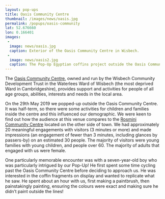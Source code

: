 ```yaml
---
layout: pop-ups
title: Oasis Community Centre
thumbnail: /images/news/oasis.jpg
permalink: /popups/oasis-community
lat: 52.676660
lon: 0.166401
images:
 -
  image: news/oasis.jpg
  caption: Exterior of the Oasis Community Centre in Wisbech.
 -
  image: news/oasis2.jpg
  caption: The Pop-Up Egyptian coffins project outside the Oasis Community Centre in Wisbech.
---
```

The [Oasis Community Centre](http://wisbechcommunitydevelopmenttrust.btck.co.uk/), owned and run by the Wisbech Community Development Trust in the Waterlees Ward of Wisbech (the most deprived Ward in Cambridgeshire), provides support and activities for people of all age groups, abilities, interests and needs in the local area. 

On the 29th May 2019 we popped-up outside the Oasis Community Centre. It was half-term, so there were some activities for children and families inside the centre and this influenced our demographic. We were keen to find out how the audience at this venue compares to the [Rosmini Community Centre](https://egyptiancoffins.org/pop-ups/rosmini-community) located on the other side of town. We had approximately 20 meaningful engagements with visitors (3 minutes or more) and made impressions (an engagement of fewer than 3 minutes, including glances by passers-by) on an estimated 30 people. The majority of visitors were young families with young children, and people over 60. The majority of adults that engaged with us were female. 

One particularly memorable encounter was with a seven-year-old boy who was particularly intrigued by our Pop-Up! He first spent some time cycling past the Oasis Community Centre before deciding to approach us. He was interested in the coffin fragments on display and wanted to replicate what he saw. He spent about an hour with us, first making a paintbrush, then painstakingly painting, ensuring the colours were exact and making sure he didn’t paint outside the lines! 

